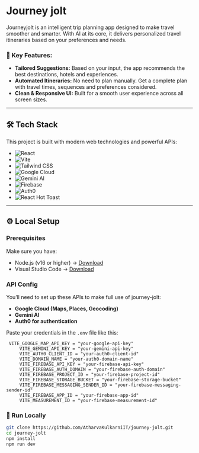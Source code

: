 <h1>Journey jolt</h1>

Journeyjolt is an intelligent trip planning app designed to make travel smoother and smarter. With AI at its core, it delivers personalized travel itineraries based on your preferences and needs.

### 🔑 Key Features:
- **Tailored Suggestions:** Based on your input, the app recommends the best destinations, hotels and experiences.
- **Automated Itineraries:** No need to plan manually. Get a complete plan with travel times, sequences and preferences considered.
- **Clean & Responsive UI:** Built for a smooth user experience across all screen sizes.

---

## 🛠️ Tech Stack

This project is built with modern web technologies and powerful APIs:

* ![React](https://img.shields.io/badge/React-20232A?style=for-the-badge&logo=react&logoColor=61DAFB)
* ![Vite](https://img.shields.io/badge/Vite-646CFF?style=for-the-badge&logo=vite&logoColor=white)
* ![Tailwind CSS](https://img.shields.io/badge/Tailwind-06B6D4?style=for-the-badge&logo=tailwindcss&logoColor=white)
* ![Google Cloud](https://img.shields.io/badge/Google%20Cloud-4285F4?style=for-the-badge&logo=google-cloud&logoColor=white)
* ![Gemini AI](https://img.shields.io/badge/Gemini%20AI-FF5F00?style=for-the-badge&logo=google&logoColor=white)
* ![Firebase](https://img.shields.io/badge/Firebase-FFCA28?style=for-the-badge&logo=firebase&logoColor=black)
* ![Auth0](https://img.shields.io/badge/Auth0-000000?style=for-the-badge&logo=auth0&logoColor=white)
* ![React Hot Toast](https://img.shields.io/badge/React%20Hot%20Toast-FF5733?style=for-the-badge&logo=react&logoColor=white)

---

## ⚙️ Local Setup

### Prerequisites
Make sure you have:
- Node.js (v16 or higher) → [Download](https://nodejs.org/en)
- Visual Studio Code → [Download](https://code.visualstudio.com/)

### API Config

You’ll need to set up these APIs to make full use of journey-jolt:

- **Google Cloud (Maps, Places, Geocoding)**
- **Gemini AI**
- **Auth0 for authentication**

Paste your credentials in the `.env` file like this:

```env
 VITE_GOOGLE_MAP_API_KEY = "your-google-api-key"
     VITE_GEMINI_API_KEY = "your-gemini-api-key"
     VITE_AUTH0_CLIENT_ID = "your-auth0-client-id"
     VITE_DOMAIN_NAME = "your-auth0-domain-name"
     VITE_FIREBASE_API_KEY = "your-firebase-api-key"
     VITE_FIREBASE_AUTH_DOMAIN = "your-firebase-auth-domain"
     VITE_FIREBASE_PROJECT_ID = "your-firebase-project-id"
     VITE_FIREBASE_STORAGE_BUCKET = "your-firebase-storage-bucket"
     VITE_FIREBASE_MESSAGING_SENDER_ID = "your-firebase-messaging-sender-id"
     VITE_FIREBASE_APP_ID = "your-firebase-app-id"
     VITE_MEASUREMENT_ID = "your-firebase-measurement-id"
```

### 🧪 Run Locally

```bash
git clone https://github.com/AtharvaKulkarniIT/journey-jolt.git
cd journey-jolt
npm install
npm run dev
```

